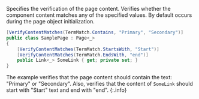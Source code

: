 Specifies the verification of the page content. Verifies whether the component content matches any of the specified values. By default occurs during the page object initialization.

```cs
[VerifyContentMatches(TermMatch.Contains, "Primary", "Secondary")]
public class SamplePage : Page<_>
{
    [VerifyContentMatches(TermMatch.StartsWith, "Start")]
    [VerifyContentMatches(TermMatch.EndsWith, "end")]
    public Link<_> SomeLink { get; private set; }
}
```

The example verifies that the page content should contain the text: "Primary" or "Secondary". Also, verifies that the content of `SomeLink` should start with "Start" text and end with "end".
{:.info}